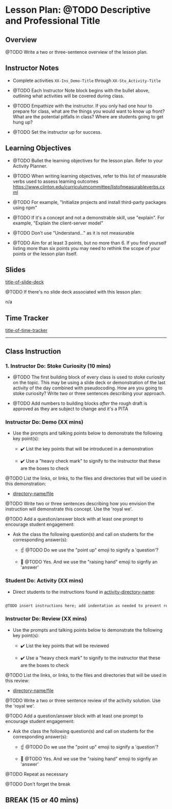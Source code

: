 # Lesson Plan: @TODO Descriptive and Professional Title

## Overview 

@TODO Write a two or three-sentence overview of the lesson plan.

## Instructor Notes

* Complete activities `XX-Ins_Demo-Title` through `XX-Stu_Activity-Title`

* @TODO Each Instructor Note block begins with the bullet above, outlining what activities will be covered during class.

* @TODO Empathize with the instructor. If you only had one hour to prepare for class, what are the things you would want to know up front? What are the potential pitfalls in class? Where are students going to get hung up? 

* @TODO Set the instructor up for success.


## Learning Objectives

* @TODO Bullet the learning objectives for the lesson plan. Refer to your Activity Planner.

* @TODO When writing learning objectives, refer to this list of measurable verbs used to assess learning outcomes https://www.clinton.edu/curriculumcommittee/listofmeasurableverbs.cxml

* @TODO For example, "Initialize projects and install third-party packages using npm"

* @TODO If it's a concept and not a demonstrable skill, use "explain". For example, "Explain the client-server model"

* @TODO Don't use "Understand..." as it is not measurable

* @TODO Aim for at least 3 points, but no more than 6. If you find yourself listing more than six points you may need to rethink the scope of your points or the lesson plan itself. 


## Slides

[title-of-slide-deck](URL)

@TODO If there's no slide deck associated with this lesson plan:

n/a


## Time Tracker

[title-of-time-tracker](URL)

---

## Class Instruction

### 1. Instructor Do: Stoke Curiosity (10 mins)

* @TODO The first building block of every class is used to stoke curiosity on the topic. This may be using a slide deck or demonstration of the last activity of the day combined with pseudocoding. How are you going to stoke curiosity? Write two or three sentences describing your approach. 


* @TODO Add numbers to building blocks _after_ the rough draft is approved as they are subject to change and it's a PITA
### Instructor Do: Demo (XX mins)

* Use the prompts and talking points below to demonstrate the following key point(s):

    * ✔️ List the key points that will be introduced in a demonstration

    * ✔️ Use a "heavy check mark" to signify to the instructor that these are the boxes to check



@TODO List the links, or links, to the files and directories that will be used in this demonstration:

* [directory-name/file](URL)


@TODO Write two or three sentences describing how you envision the instruction will demonstrate this concept. Use the 'royal we'.

@TODO Add a question/answer block with at least one prompt to encourage student engagement:

* Ask the class the following question(s) and call on students for the corresponding answer(s):

  * ☝️ @TODO Do we use the "point up" emoji to signify a 'question'?

  * 🙋 @TODO Yes. And we use the "raising hand" emoji to signfiy an 'answer'



### Student Do: Activity (XX mins) 

* Direct students to the instructions found in [activity-directory-name](URL):

```md

@TODO insert instructions here; add indentation as needed to prevent render as Markdown in this doc

```


### Instructor Do: Review (XX mins)

* Use the prompts and talking points below to demonstrate the following key point(s):

    * ✔️ List the key points that will be reviewed

    * ✔️ Use a "heavy check mark" to signify to the instructor that these are the boxes to check



@TODO List the links, or links, to the files and directories that will be used in this review:

* [directory-name/file](URL)


@TODO Write a two or three sentence review of the activity solution. Use the 'royal we'.

@TODO Add a question/answer block with at least one prompt to encourage student engagement:

* Ask the class the following question(s) and call on students for the corresponding answer(s):

  * ☝️ @TODO Do we use the "point up" emoji to signify a 'question'?

  * 🙋 @TODO Yes. And we use the "raising hand" emoji to signfiy an 'answer'


@TODO Repeat as necessary

@TODO Don't forget the break
## BREAK (15 or 40 mins) 